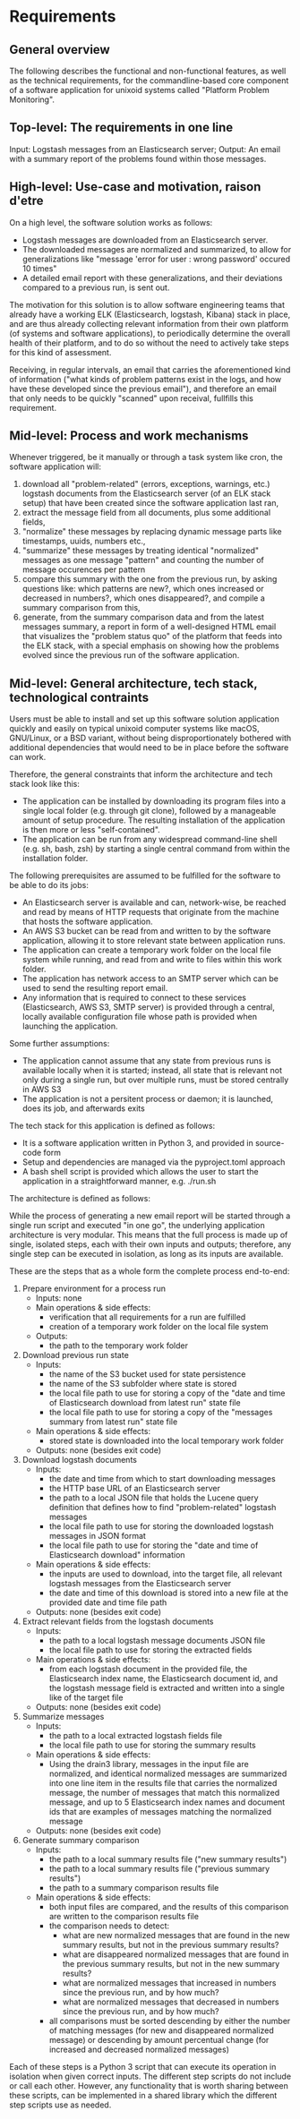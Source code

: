 # Requirements

## General overview

The following describes the functional and non-functional features, as well as the technical requirements, for the commandline-based core component of a software application for unixoid systems called "Platform Problem Monitoring".


## Top-level: The requirements in one line

Input: Logstash messages from an Elasticsearch server; Output: An email with a summary report of the problems found within those messages.


## High-level: Use-case and motivation, raison d'etre

On a high level, the software solution works as follows:

- Logstash messages are downloaded from an Elasticsearch server.
- The downloaded messages are normalized and summarized, to allow for generalizations like "message 'error for user <UUID>: wrong password' occured 10 times"
- A detailed email report with these generalizations, and their deviations compared to a previous run, is sent out.

The motivation for this solution is to allow software engineering teams that already have a working ELK (Elasticsearch, logstash, Kibana) stack in place, and are thus already collecting relevant information from their own platform (of systems and software applications), to periodically determine the overall health of their platform, and to do so without the need to actively take steps for this kind of assessment.

Receiving, in regular intervals, an email that carries the aforementioned kind of information ("what kinds of problem patterns exist in the logs, and how have these developed since the previous email"), and therefore an email that only needs to be quickly "scanned" upon receival, fullfills this requirement. 


## Mid-level: Process and work mechanisms

Whenever triggered, be it manually or through a task system like cron, the software application will:

1. download all "problem-related" (errors, exceptions, warnings, etc.) logstash documents from the Elasticsearch server (of an ELK stack setup) that have been created since the software application last ran,
2. extract the message field from all documents, plus some additional fields,
3. "normalize" these messages by replacing dynamic message parts like timestamps, uuids, numbers etc.,
4. "summarize" these messages by treating identical "normalized" messages as one message "pattern" and counting the number of message occurences per pattern 
5. compare this summary with the one from the previous run, by asking questions like: which patterns are new?, which ones increased or decreased in numbers?, which ones disappeared?, and compile a summary comparison from this,
6. generate, from the summary comparison data and from the latest messages summary, a report in form of a well-designed HTML email that visualizes the "problem status quo" of the platform that feeds into the ELK stack, with a special emphasis on showing how the problems evolved since the previous run of the software application.


## Mid-level: General architecture, tech stack, technological contraints

Users must be able to install and set up this software solution application quickly and easily on typical unixoid computer systems like macOS, GNU/Linux, or a BSD variant, without being disproportionately bothered with additional dependencies that would need to be in place before the software can work.

Therefore, the general constraints that inform the architecture and tech stack look like this:

- The application can be installed by downloading its program files into a single local folder (e.g. through git clone), followed by a manageable amount of setup procedure. The resulting installation of the application is then more or less "self-contained".
- The application can be run from any widespread command-line shell (e.g. sh, bash, zsh) by starting a single central command from within the installation folder.

The following prerequisites are assumed to be fulfilled for the software to be able to do its jobs:

- An Elasticsearch server is available and can, network-wise, be reached and read by means of HTTP requests that originate from the machine that hosts the software application.
- An AWS S3 bucket can be read from and written to by the software application, allowing it to store relevant state between application runs.
- The application can create a temporary work folder on the local file system while running, and read from and write to files within this work folder.
- The application has network access to an SMTP server which can be used to send the resulting report email.
- Any information that is required to connect to these services (Elasticsearch, AWS S3, SMTP server) is provided through a central, locally available configuration file whose path is provided when launching the application.

Some further assumptions:

- The application cannot assume that any state from previous runs is available locally when it is started; instead, all state that is relevant not only during a single run, but over multiple runs, must be stored centrally in AWS S3
- The application is not a persitent process or daemon; it is launched, does its job, and afterwards exits

The tech stack for this application is defined as follows:

- It is a software application written in Python 3, and provided in source-code form
- Setup and dependencies are managed via the pyproject.toml approach
- A bash shell script is provided which allows the user to start the application in a straightforward manner, e.g. ./run.sh <path-to-config-file>

The architecture is defined as follows:

While the process of generating a new email report will be started through a single run script and executed "in one go", the underlying application architecture is very modular. This means that the full process is made up of single, isolated steps, each with their own inputs and outputs; therefore, any single step can be executed in isolation, as long as its inputs are available.

These are the steps that as a whole form the complete process end-to-end:

1. Prepare environment for a process run
   - Inputs: none
   - Main operations & side effects:
     - verification that all requirements for a run are fulfilled
     - creation of a temporary work folder on the local file system
   - Outputs:
     - the path to the temporary work folder
2. Download previous run state
   - Inputs:
     - the name of the S3 bucket used for state persistence
     - the name of the S3 subfolder where state is stored
     - the local file path to use for storing a copy of the "date and time of Elasticsearch download from latest run" state file
     - the local file path to use for storing a copy of the "messages summary from latest run" state file
   - Main operations & side effects:
     - stored state is downloaded into the local temporary work folder
   - Outputs: none (besides exit code)
3. Download logstash documents
   - Inputs:
     - the date and time from which to start downloading messages
     - the HTTP base URL of an Elasticsearch server
     - the path to a local JSON file that holds the Lucene query definition that defines how to find "problem-related" logstash messages
     - the local file path to use for storing the downloaded logstash messages in JSON format
     - the local file path to use for storing the "date and time of Elasticsearch download" information
   - Main operations & side effects:
      - the inputs are used to download, into the target file, all relevant logstash messages from the Elasticsearch server
      - the date and time of this download is stored into a new file at the provided date and time file path
   - Outputs: none (besides exit code)
4. Extract relevant fields from the logstash documents
   - Inputs:
     - the path to a local logstash message documents JSON file
     - the local file path to use for storing the extracted fields
   - Main operations & side effects:
     - from each logstash document in the provided file, the Elasticsearch index name, the Elasticsearch document id, and the logstash message field is extracted and written into a single like of the target file
   - Outputs: none (besides exit code)
5. Summarize messages
   - Inputs:
      - the path to a local extracted logstash fields file
      - the local file path to use for storing the summary results
   - Main operations & side effects:
      - Using the drain3 library, messages in the input file are normalized, and identical normalized messages are summarized into one line item in the results file that carries the normalized message, the number of messages that match this normalized message, and up to 5 Elasticsearch index names and document ids that are examples of messages matching the normalized message
   - Outputs: none (besides exit code)
6. Generate summary comparison
   - Inputs:
     - the path to a local summary results file ("new summary results")
     - the path to a local summary results file ("previous summary results")
     - the path to a summary comparison results file
   - Main operations & side effects:
     - both input files are compared, and the results of this comparison are written to the comparison results file
     - the comparison needs to detect:
       - what are new normalized messages that are found in the new summary results, but not in the previous summary results?
       - what are disappeared normalized messages that are found in the previous summary results, but not in the new summary results?
       - what are normalized messages that increased in numbers since the previous run, and by how much? 
       - what are normalized messages that decreased in numbers since the previous run, and by how much?
     - all comparisons must be sorted descending by either the number of matching messages (for new and disappeared normalized message) or descending by amount percentual change (for increased and decreased normalized messages)

Each of these steps is a Python 3 script that can execute its operation in isolation when given correct inputs.
The different step scripts do not include or call each other. However, any functionality that is worth sharing between these scripts, can be implemented in a shared library which the different step scripts use as needed.
